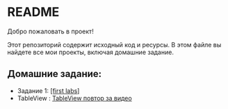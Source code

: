 # README

Добро пожаловать в проект!

Этот репозиторий содержит исходный код и ресурсы. В этом файле вы найдете все мои проекты, включая домашние задание.

## Домашние задание:

- Задание 1: [[first labs]](https://github.com/personnna/mobydev/tree/main/Labs)
- TableView : [TableView повтор за видео](https://example.com)
